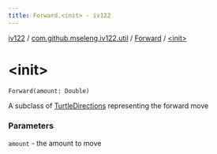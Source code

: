 ```yaml
---
title: Forward.<init> - iv122
---
```


[iv122](../../index.md) / [com.github.mseleng.iv122.util](../index.md) / [Forward](index.md) / [&lt;init&gt;](.)

# &lt;init&gt;

`Forward(amount: Double)`

A subclass of [TurtleDirections](../-turtle-directions/index.md) representing the forward move

### Parameters

`amount` - the amount to move